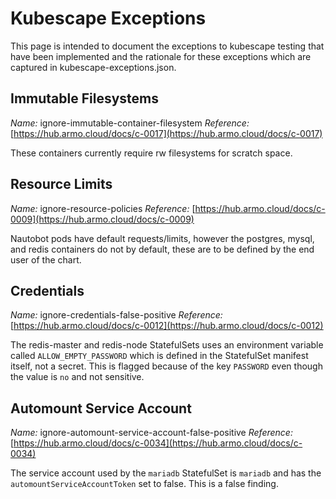 # Kubescape Exceptions

This page is intended to document the exceptions to kubescape testing that have been implemented and
the rationale for these exceptions which are captured in kubescape-exceptions.json.

## Immutable Filesystems

*Name:* ignore-immutable-container-filesystem
*Reference:* [https://hub.armo.cloud/docs/c-0017](https://hub.armo.cloud/docs/c-0017)

These containers currently require rw filesystems for scratch space.

## Resource Limits

*Name:* ignore-resource-policies
*Reference:* [https://hub.armo.cloud/docs/c-0009](https://hub.armo.cloud/docs/c-0009)

Nautobot pods have default requests/limits, however the postgres, mysql, and redis containers do not by default,
these are to be defined by the end user of the chart.

## Credentials

*Name:* ignore-credentials-false-positive
*Reference:* [https://hub.armo.cloud/docs/c-0012](https://hub.armo.cloud/docs/c-0012)

The redis-master and redis-node StatefulSets uses an environment variable called `ALLOW_EMPTY_PASSWORD` which is defined
in the StatefulSet manifest itself, not a secret.  This is flagged because of the key `PASSWORD` even though
the value is `no` and not sensitive.

## Automount Service Account

*Name:* ignore-automount-service-account-false-positive
*Reference:* [https://hub.armo.cloud/docs/c-0034](https://hub.armo.cloud/docs/c-0034)

The service account used by the `mariadb` StatefulSet is `mariadb` and has the `automountServiceAccountToken` set to false.  This is a false finding.

